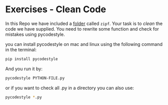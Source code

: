 # Exercises - Clean Code

In this Repo we have included a [folder](https://gitup.uni-potsdam.de/seg/rse_course/rse_course_materials/zipf) called `zipf`. Your task is to *clean* the code we have supplied. 
You need to rewrite some function and check for mistakes using pycodestyle. 

you can install pycodestyle on mac and linux using the following command in the terminal:

```bash
pip install pycodestyle
```
And you run it by: 

```bash
pycodestyle PYTHON-FILE.py
```
or if you want to check all .py in a directory you can also use:
```bash
pycodestyle *.py
```
